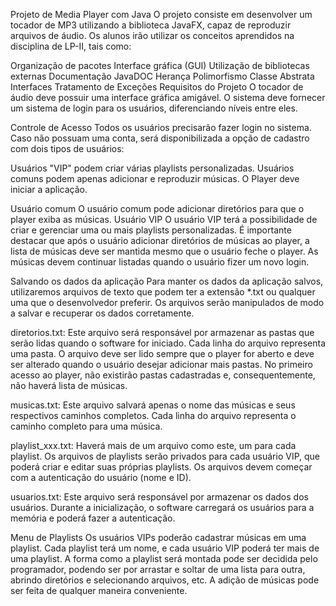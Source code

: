 Projeto de Media Player com Java
O projeto consiste em desenvolver um tocador de MP3 utilizando a biblioteca JavaFX, capaz de reproduzir arquivos de áudio. Os alunos irão utilizar os conceitos aprendidos na disciplina de LP-II, tais como:

Organização de pacotes
Interface gráfica (GUI)
Utilização de bibliotecas externas
Documentação JavaDOC
Herança
Polimorfismo
Classe Abstrata
Interfaces
Tratamento de Exceções
Requisitos do Projeto
O tocador de áudio deve possuir uma interface gráfica amigável. O sistema deve fornecer um sistema de login para os usuários, diferenciando níveis entre eles.

Controle de Acesso
Todos os usuários precisarão fazer login no sistema. Caso não possuam uma conta, será disponibilizada a opção de cadastro com dois tipos de usuários:

Usuários "VIP" podem criar várias playlists personalizadas.
Usuários comuns podem apenas adicionar e reproduzir músicas.
O Player deve iniciar a aplicação.

Usuário comum
O usuário comum pode adicionar diretórios para que o player exiba as músicas.
Usuário VIP
O usuário VIP terá a possibilidade de criar e gerenciar uma ou mais playlists personalizadas.
É importante destacar que após o usuário adicionar diretórios de músicas ao player, a lista de músicas deve ser mantida mesmo que o usuário feche o player. As músicas devem continuar listadas quando o usuário fizer um novo login.

Salvando os dados da aplicação
Para manter os dados da aplicação salvos, utilizaremos arquivos de texto que podem ter a extensão *.txt ou qualquer uma que o desenvolvedor preferir. Os arquivos serão manipulados de modo a salvar e recuperar os dados corretamente.

diretorios.txt: Este arquivo será responsável por armazenar as pastas que serão lidas quando o software for iniciado. Cada linha do arquivo representa uma pasta. O arquivo deve ser lido sempre que o player for aberto e deve ser alterado quando o usuário desejar adicionar mais pastas. No primeiro acesso ao player, não existirão pastas cadastradas e, consequentemente, não haverá lista de músicas.

musicas.txt: Este arquivo salvará apenas o nome das músicas e seus respectivos caminhos completos. Cada linha do arquivo representa o caminho completo para uma música.

playlist_xxx.txt: Haverá mais de um arquivo como este, um para cada playlist. Os arquivos de playlists serão privados para cada usuário VIP, que poderá criar e editar suas próprias playlists. Os arquivos devem começar com a autenticação do usuário (nome e ID).

usuarios.txt: Este arquivo será responsável por armazenar os dados dos usuários. Durante a inicialização, o software carregará os usuários para a memória e poderá fazer a autenticação.

Menu de Playlists
Os usuários VIPs poderão cadastrar músicas em uma playlist. Cada playlist terá um nome, e cada usuário VIP poderá ter mais de uma playlist. A forma como a playlist será montada pode ser decidida pelo programador, podendo ser por arrastar e soltar de uma lista para outra, abrindo diretórios e selecionando arquivos, etc. A adição de músicas pode ser feita de qualquer maneira conveniente.
